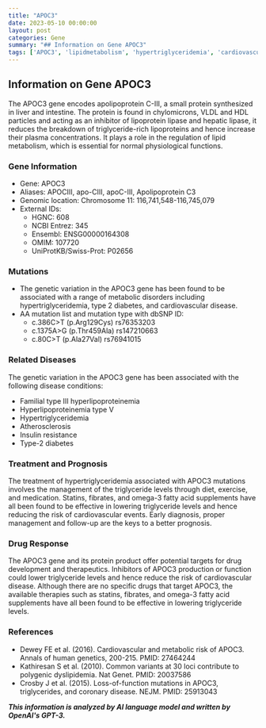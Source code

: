 ```yaml
---
title: "APOC3"
date: 2023-05-10 00:00:00
layout: post
categories: Gene
summary: "## Information on Gene APOC3"
tags: ['APOC3', 'lipidmetabolism', 'hypertriglyceridemia', 'cardiovasculardisease', 'geneticvariation', 'drugresponse', 'treatment', 'prognosis']
---
```


## Information on Gene APOC3

The APOC3 gene encodes apolipoprotein C-III, a small protein synthesized in liver and intestine. The protein is found in chylomicrons, VLDL and HDL particles and acting as an inhibitor of lipoprotein lipase and hepatic lipase, it reduces the breakdown of triglyceride-rich lipoproteins and hence increase their plasma concentrations. It plays a role in the regulation of lipid metabolism, which is essential for normal physiological functions. 

### Gene Information
- Gene: APOC3
- Aliases: APOCIII, apo-CIII, apoC-III, Apolipoprotein C3
- Genomic location: Chromosome 11: 116,741,548-116,745,079
- External IDs: 
    - HGNC: 608
    - NCBI Entrez: 345
    - Ensembl: ENSG00000164308
    - OMIM: 107720
    - UniProtKB/Swiss-Prot: P02656

### Mutations
- The genetic variation in the APOC3 gene has been found to be associated with a range of metabolic disorders including hypertriglyceridemia, type 2 diabetes, and cardiovascular disease.
- AA mutation list and mutation type with dbSNP ID:
    - c.386C>T (p.Arg129Cys) rs76353203
    - c.1375A>G (p.Thr459Ala) rs147210663
    - c.80C>T (p.Ala27Val) rs76941015

### Related Diseases
The genetic variation in the APOC3 gene has been associated with the following disease conditions:
- Familial type III hyperlipoproteinemia
- Hyperlipoproteinemia type V
- Hypertriglyceridemia
- Atherosclerosis
- Insulin resistance
- Type-2 diabetes

### Treatment and Prognosis
The treatment of hypertriglyceridemia associated with APOC3 mutations involves the management of the triglyceride levels through diet, exercise, and medication. Statins, fibrates, and omega-3 fatty acid supplements have all been found to be effective in lowering triglyceride levels and hence reducing the risk of cardiovascular events. Early diagnosis, proper management and follow-up are the keys to a better prognosis.

### Drug Response
The APOC3 gene and its protein product offer potential targets for drug development and therapeutics. Inhibitors of APOC3 production or function could lower triglyceride levels and hence reduce the risk of cardiovascular disease. Although there are no specific drugs that target APOC3, the available therapies such as statins, fibrates, and omega-3 fatty acid supplements have all been found to be effective in lowering triglyceride levels.

### References
- Dewey FE et al. (2016). Cardiovascular and metabolic risk of APOC3. Annals of human genetics, 200-215. PMID: 27464244
- Kathiresan S et al. (2010). Common variants at 30 loci contribute to polygenic dyslipidemia. Nat Genet. PMID: 20037586
- Crosby J et al. (2015). Loss-of-function mutations in APOC3, triglycerides, and coronary disease. NEJM. PMID: 25913043

**_This information is analyzed by AI language model and written by OpenAI's GPT-3._**